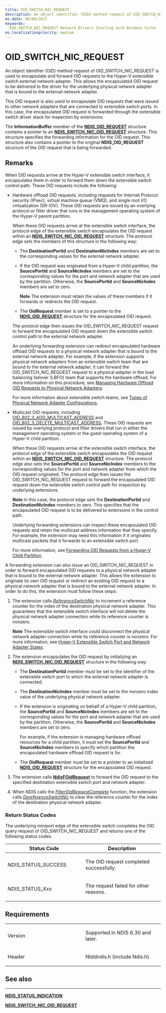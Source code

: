 ```yaml
---
title: OID_SWITCH_NIC_REQUEST
description: An object identifier (OID) method request of OID_SWITCH_NIC_REQUEST is used to encapsulate and forward OID requests to the Hyper-V extensible switch external network adapter.
ms.date: 08/08/2017
keywords: 
 -OID_SWITCH_NIC_REQUEST Network Drivers Starting with Windows Vista
ms.localizationpriority: medium
---
```


# OID\_SWITCH\_NIC\_REQUEST


An object identifier (OID) method request of OID\_SWITCH\_NIC\_REQUEST is used to encapsulate and forward OID requests to the Hyper-V extensible switch external network adapter. This allows the encapsulated OID request to be delivered to the driver for the underlying physical network adapter that is bound to the external network adapter.

This OID request is also used to encapsulate OID requests that were issued to other network adapters that are connected to extensible switch ports. In this case, the encapsulated OID request is forwarded through the extensible switch driver stack for inspection by extensions.

The **InformationBuffer** member of the [**NDIS\_OID\_REQUEST**](/windows-hardware/drivers/ddi/oidrequest/ns-oidrequest-ndis_oid_request) structure contains a pointer to an [**NDIS\_SWITCH\_NIC\_OID\_REQUEST**](/windows-hardware/drivers/ddi/ntddndis/ns-ntddndis-_ndis_switch_nic_oid_request) structure. This structure specifies the forwarding information for the OID request. This structure also contains a pointer to the original **NDIS\_OID\_REQUEST** structure of the OID request that is being forwarded.

Remarks
-------

When OID requests arrive at the Hyper-V extensible switch interface, it encapsulates them in order to forward them down the extensible switch control path. These OID requests include the following:

-   Hardware offload OID requests, including requests for Internet Protocol security (IPsec), virtual machine queue (VMQ), and single root I/O virtualization (SR-IOV). These OID requests are issued by an overlying protocol or filter driver that runs in the management operating system of the Hyper-V parent partition.

    When these OID requests arrive at the extensible switch interface, the protocol edge of the extensible switch encapsulates the OID request within an [**NDIS\_SWITCH\_NIC\_OID\_REQUEST**](/windows-hardware/drivers/ddi/ntddndis/ns-ntddndis-_ndis_switch_nic_oid_request) structure. The protocol edge sets the members of this structure in the following way:

    -   The **DestinationPortId** and **DestinationNicIndex** members are set to the corresponding values for the external network adapter.

    -   If the OID request was originated from a Hyper-V child partition, the **SourcePortId** and **SourceNicIndex** members are set to the corresponding values for the port and network adapter that are used by the partition. Otherwise, the **SourcePortId** and **SourceNicIndex** members are set to zero.

        **Note**  The extension must retain the values of these members if it forwards or redirects the OID request.



    -   The **OidRequest** member is set to a pointer to the [**NDIS\_OID\_REQUEST**](/windows-hardware/drivers/ddi/oidrequest/ns-oidrequest-ndis_oid_request) structure for the encapsulated OID request.

    The protocol edge then issues the OID\_SWITCH\_NIC\_REQUEST request to forward the encapsulated OID request down the extensible switch control path to the external network adapter.

    An underlying forwarding extension can redirect encapsulated hardware offload OID requests to a physical network adapter that is bound to the external network adapter. For example, if the extension supports physical network adapters from an extensible switch team that are bound to the external network adapter, it can forward the OID\_SWITCH\_NIC\_REQUEST request to a physical adapter in the load balancing failover (LBFO) team that supports the hardware offload. For more information on this procedure, see [Managing Hardware Offload OID Requests to Physical Network Adapters](./managing-hardware-offload-oid-requests-to-physical-network-adapters.md).

    For more information about extensible switch teams, see [Types of Physical Network Adapter Configurations](./types-of-physical-network-adapter-configurations.md).

-   Multicast OID requests, including [OID\_802\_3\_ADD\_MULTICAST\_ADDRESS](oid-802-3-add-multicast-address.md) and [OID\_802\_3\_DELETE\_MULTICAST\_ADDRESS](oid-802-3-delete-multicast-address.md). These OID requests are issued by overlying protocol and filter drivers that run in either the management operating system or the guest operating system of a Hyper-V child partition.

    When these OID requests arrive at the extensible switch interface, the protocol edge of the extensible switch encapsulates the OID request within an [**NDIS\_SWITCH\_NIC\_OID\_REQUEST**](/windows-hardware/drivers/ddi/ntddndis/ns-ntddndis-_ndis_switch_nic_oid_request) structure. The protocol edge also sets the **SourcePortId** and **SourceNicIndex** members to the corresponding values for the port and network adapter from which the OID request originated. The protocol edge then issues the OID\_SWITCH\_NIC\_REQUEST request to forward the encapsulated OID request down the extensible switch control path for inspection by underlying extensions.

    **Note**  In this case, the protocol edge sets the **DestinationPortId** and **DestinationNicIndex** members to zero. This specifies that the encapsulated OID request is to be delivered to extensions in the control path.

    Underlying forwarding extensions can inspect these encapsulated OID requests and retain the multicast address information that they specify. For example, the extension may need this information if it originates multicast packets that it forwards to an extensible switch port.

    For more information, see [Forwarding OID Requests from a Hyper-V Child Partition](./forwarding-oid-requests-from-a-hyper-v-child-partition.md).

A forwarding extension can also issue an OID\_SWITCH\_NIC\_REQUEST in order to forward encapsulated OID requests to a physical network adapter that is bound to the external network adapter. This allows the extension to originate its own OID request or redirect an existing OID request to a physical network adapter that is bound to the external network adapter. In order to do this, the extension must follow these steps:

1.  The extension calls [*ReferenceSwitchNic*](/windows-hardware/drivers/ddi/ndis/nc-ndis-ndis_switch_reference_switch_nic) to increment a reference counter for the index of the destination physical network adapter. This guarantees that the extensible switch interface will not delete the physical network adapter connection while its reference counter is nonzero.

    **Note**  The extensible switch interface could disconnect the physical network adapter connection while its reference counter is nonzero. For more information, see [Hyper-V Extensible Switch Port and Network Adapter States](./hyper-v-extensible-switch-port-and-network-adapter-states.md).

2.  The extension encapsulates the OID request by initializing an [**NDIS\_SWITCH\_NIC\_OID\_REQUEST**](/windows-hardware/drivers/ddi/ntddndis/ns-ntddndis-_ndis_switch_nic_oid_request) structure in the following way:

    -   The **DestinationPortId** member must be set to the identifier of the extensible switch port to which the external network adapter is connected.
    -   The **DestinationNicIndex** member must be set to the nonzero index value of the underlying physical network adapter.
    -   If the extension is originating on behalf of a Hyper-V child partition, the **SourcePortId** and **SourceNicIndex** members are set to the corresponding values for the port and network adapter that are used by the partition. Otherwise, the **SourcePortId** and **SourceNicIndex** members are set to zero.

        For example, if the extension is managing hardware offload resources for a child partition, it must set the **SourcePortId** and **SourceNicIndex** members to specify which partition the encapsulated hardware offload OID request is for.

    -   The **OidRequest** member must be set to a pointer to an initialized [**NDIS\_OID\_REQUEST**](/windows-hardware/drivers/ddi/oidrequest/ns-oidrequest-ndis_oid_request) structure for the encapsulated OID request.

3.  The extension calls [**NdisFOidRequest**](/windows-hardware/drivers/ddi/ndis/nf-ndis-ndisfoidrequest) to forward the OID request to the specified destination extensible switch port and network adapter.

4.  When NDIS calls the [*FilterOidRequestComplete*](/windows-hardware/drivers/ddi/ndis/nc-ndis-filter_oid_request_complete) function, the extension calls [*DereferenceSwitchNic*](/windows-hardware/drivers/ddi/ndis/nc-ndis-ndis_switch_dereference_switch_nic) to clear the reference counter for the index of the destination physical network adapter.

### Return Status Codes

The underlying miniport edge of the extensible switch completes the OID query request of OID\_SWITCH\_NIC\_REQUEST and returns one of the following status codes.

<table>
<colgroup>
<col width="50%" />
<col width="50%" />
</colgroup>
<thead>
<tr class="header">
<th>Status Code</th>
<th>Description</th>
</tr>
</thead>
<tbody>
<tr class="odd">
<td><p>NDIS_STATUS_SUCCESS</p></td>
<td><p>The OID request completed successfully.</p></td>
</tr>
<tr class="even">
<td><p>NDIS_STATUS_<em>Xxx</em></p></td>
<td><p>The request failed for other reasons.</p></td>
</tr>
</tbody>
</table>



Requirements
------------

<table>
<colgroup>
<col width="50%" />
<col width="50%" />
</colgroup>
<tbody>
<tr class="odd">
<td><p>Version</p></td>
<td><p>Supported in NDIS 6.30 and later.</p></td>
</tr>
<tr class="even">
<td><p>Header</p></td>
<td>Ntddndis.h (include Ndis.h)</td>
</tr>
</tbody>
</table>

## See also


****
[**NDIS\_STATUS\_INDICATION**](/windows-hardware/drivers/ddi/ndis/ns-ndis-_ndis_status_indication)

[**NDIS\_SWITCH\_NIC\_OID\_REQUEST**](/windows-hardware/drivers/ddi/ntddndis/ns-ntddndis-_ndis_switch_nic_oid_request)
